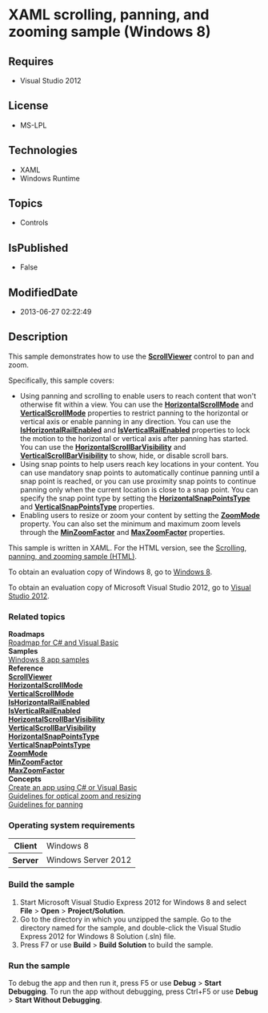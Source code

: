 # XAML scrolling, panning, and zooming sample (Windows 8)
## Requires
* Visual Studio 2012
## License
* MS-LPL
## Technologies
* XAML
* Windows Runtime
## Topics
* Controls
## IsPublished
* False
## ModifiedDate
* 2013-06-27 02:22:49
## Description

<div id="mainSection">
<p>This sample demonstrates how to use the <a href="http://msdn.microsoft.com/library/windows/apps/br209527">
<b>ScrollViewer</b></a> control to pan and zoom. </p>
<p>Specifically, this sample covers:</p>
<ul>
<li>Using panning and scrolling to enable users to reach content that won't otherwise fit within a view. You can use the
<a href="http://msdn.microsoft.com/library/windows/apps/br209527_horizontalscrollmode">
<b>HorizontalScrollMode</b></a> and <a href="http://msdn.microsoft.com/library/windows/apps/br209527_verticalscrollmode">
<b>VerticalScrollMode</b></a> properties to restrict panning to the horizontal or vertical axis or enable panning in any direction. You can use the
<a href="http://msdn.microsoft.com/library/windows/apps/br209527_ishorizontalrailenabled">
<b>IsHorizontalRailEnabled</b></a> and <a href="http://msdn.microsoft.com/library/windows/apps/br209527_isverticalrailenabled">
<b>IsVerticalRailEnabled</b></a> properties to lock the motion to the horizontal or vertical axis after panning has started. You can use the
<a href="http://msdn.microsoft.com/library/windows/apps/br209527_horizontalscrollbarvisibility">
<b>HorizontalScrollBarVisibility</b></a> and <a href="http://msdn.microsoft.com/library/windows/apps/br209527_verticalscrollbarvisibility">
<b>VerticalScrollBarVisibility</b></a> to show, hide, or disable scroll bars. </li><li>Using snap points to help users reach key locations in your content. You can use mandatory snap points to automatically continue panning until a snap point is reached, or you can use proximity snap points to continue panning only when the current location
 is close to a snap point. You can specify the snap point type by setting the <a href="http://msdn.microsoft.com/library/windows/apps/br209527_horizontalsnappointstype">
<b>HorizontalSnapPointsType</b></a> and <a href="http://msdn.microsoft.com/library/windows/apps/br209527_verticalsnappointstype">
<b>VerticalSnapPointsType</b></a> properties. </li><li>Enabling users to resize or zoom your content by setting the <a href="http://msdn.microsoft.com/library/windows/apps/br209527_zoommode">
<b>ZoomMode</b></a> property. You can also set the minimum and maximum zoom levels through the
<a href="http://msdn.microsoft.com/library/windows/apps/br209527_minzoomfactor"><b>MinZoomFactor</b></a> and
<a href="http://msdn.microsoft.com/library/windows/apps/br209527_maxzoomfactor"><b>MaxZoomFactor</b></a> properties.
</li></ul>
<p>This sample is written in XAML. For the HTML version, see the <a href="http://go.microsoft.com/fwlink/p/?linkid=242394">
Scrolling, panning, and zooming sample (HTML)</a>.</p>
<p>To obtain an evaluation copy of Windows&nbsp;8, go to <a href="http://go.microsoft.com/fwlink/p/?linkid=241655">
Windows&nbsp;8</a>.</p>
<p>To obtain an evaluation copy of Microsoft Visual Studio&nbsp;2012, go to <a href="http://go.microsoft.com/fwlink/p/?linkid=241656">
Visual Studio&nbsp;2012</a>.</p>
<h3><a id="related_topics"></a>Related topics</h3>
<dl><dt><b>Roadmaps</b> </dt><dt><a href="http://msdn.microsoft.com/library/windows/apps/br229583">Roadmap for C# and Visual Basic</a>
</dt><dt><b>Samples</b> </dt><dt><a href="http://go.microsoft.com/fwlink/p/?LinkID=227694">Windows 8 app samples</a>
</dt><dt><b>Reference</b> </dt><dt><a href="http://msdn.microsoft.com/library/windows/apps/br209527"><b>ScrollViewer</b></a>
</dt><dt><a href="http://msdn.microsoft.com/library/windows/apps/br209527_horizontalscrollmode"><b>HorizontalScrollMode</b></a>
</dt><dt><a href="http://msdn.microsoft.com/library/windows/apps/br209527_verticalscrollmode"><b>VerticalScrollMode</b></a>
</dt><dt><a href="http://msdn.microsoft.com/library/windows/apps/br209527_ishorizontalrailenabled"><b>IsHorizontalRailEnabled</b></a>
</dt><dt><a href="http://msdn.microsoft.com/library/windows/apps/br209527_isverticalrailenabled"><b>IsVerticalRailEnabled</b></a>
</dt><dt><a href="http://msdn.microsoft.com/library/windows/apps/br209527_horizontalscrollbarvisibility"><b>HorizontalScrollBarVisibility</b></a>
</dt><dt><a href="http://msdn.microsoft.com/library/windows/apps/br209527_verticalscrollbarvisibility"><b>VerticalScrollBarVisibility</b></a>
</dt><dt><a href="http://msdn.microsoft.com/library/windows/apps/br209527_horizontalsnappointstype"><b>HorizontalSnapPointsType</b></a>
</dt><dt><a href="http://msdn.microsoft.com/library/windows/apps/br209527_verticalsnappointstype"><b>VerticalSnapPointsType</b></a>
</dt><dt><a href="http://msdn.microsoft.com/library/windows/apps/br209527_zoommode"><b>ZoomMode</b></a>
</dt><dt><a href="http://msdn.microsoft.com/library/windows/apps/br209527_minzoomfactor"><b>MinZoomFactor</b></a>
</dt><dt><a href="http://msdn.microsoft.com/library/windows/apps/br209527_maxzoomfactor"><b>MaxZoomFactor</b></a>
</dt><dt><b>Concepts</b> </dt><dt><a href="http://msdn.microsoft.com/library/windows/apps/br211380">Create an app using C# or Visual Basic</a>
</dt><dt><a href="http://msdn.microsoft.com/library/windows/apps/hh465307">Guidelines for optical zoom and resizing</a>
</dt><dt><a href="http://msdn.microsoft.com/library/windows/apps/hh465310">Guidelines for panning</a>
</dt></dl>
<h3>Operating system requirements</h3>
<table>
<tbody>
<tr>
<th>Client</th>
<td><dt>Windows&nbsp;8 </dt></td>
</tr>
<tr>
<th>Server</th>
<td><dt>Windows Server&nbsp;2012 </dt></td>
</tr>
</tbody>
</table>
<h3>Build the sample</h3>
<ol>
<li>Start Microsoft Visual Studio Express&nbsp;2012 for Windows&nbsp;8 and select <b>File</b> &gt;
<b>Open</b> &gt; <b>Project/Solution</b>. </li><li>Go to the directory in which you unzipped the sample. Go to the directory named for the sample, and double-click the Visual Studio Express&nbsp;2012 for Windows&nbsp;8 Solution (.sln) file.
</li><li>Press F7 or use <b>Build</b> &gt; <b>Build Solution</b> to build the sample. </li></ol>
<h3>Run the sample</h3>
<p>To debug the app and then run it, press F5 or use <b>Debug</b> &gt; <b>Start Debugging</b>. To run the app without debugging, press Ctrl&#43;F5 or use
<b>Debug</b> &gt; <b>Start Without Debugging</b>. </p>
</div>
